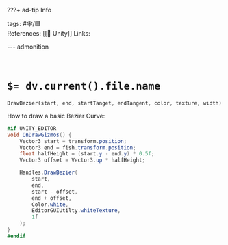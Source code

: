 ???+ ad-tip Info

tags: #🕸️/🟦  
References: [[🔲 Unity]]
Links:

--- admonition

<br>

# `$= dv.current().file.name`

`DrawBezier(start, end, startTanget, endTangent, color, texture, width)`

How to draw a basic Bezier Curve:

```cs
#if UNITY_EDITOR
void OnDrawGizmos() {
	Vector3 start = transform.position;
	Vector3 end = fish.transform.position;
	float halfHeight = (start.y - end.y) * 0.5f;
	Vector3 offset = Vector3.up * halfHeight;

	Handles.DrawBezier(
		start,
		end,
		start - offset,
		end + offset,
		Color.white,
		EditorGUIUtilty.whiteTexture,
		1f
	);
}
#endif
```
